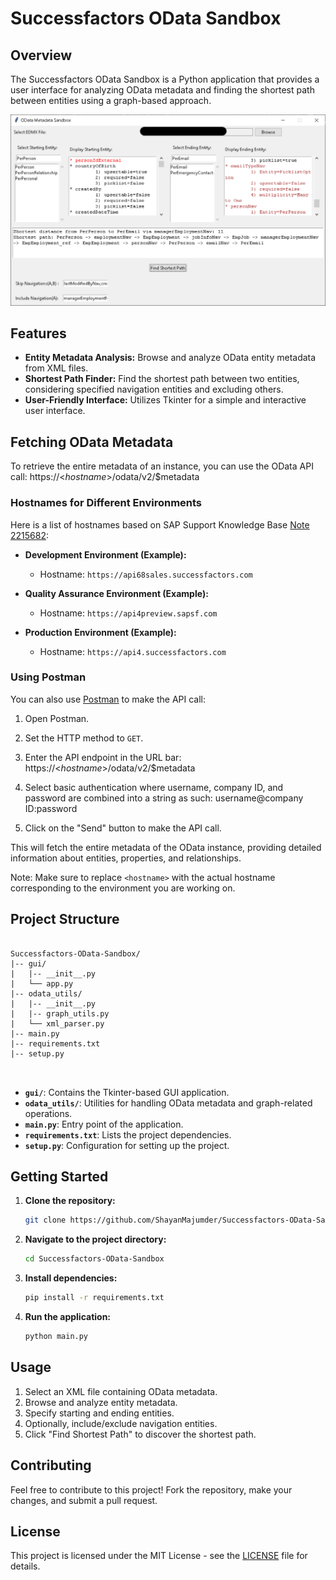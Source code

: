 # Successfactors OData Sandbox

## Overview

The Successfactors OData Sandbox is a Python application that provides a user interface for analyzing OData metadata and finding the shortest path between entities using a graph-based approach.

![Application Screenshot](Screenshot.png)


## Features

- **Entity Metadata Analysis:** Browse and analyze OData entity metadata from XML files.
- **Shortest Path Finder:** Find the shortest path between two entities, considering specified navigation entities and excluding others.
- **User-Friendly Interface:** Utilizes Tkinter for a simple and interactive user interface.

## Fetching OData Metadata

To retrieve the entire metadata of an instance, you can use the OData API call: https://<$hostname$>/odata/v2/$metadata

### Hostnames for Different Environments

Here is a list of hostnames based on SAP Support Knowledge Base [Note 2215682](https://userapps.support.sap.com/sap/support/knowledge/en/2215682):

- **Development Environment (Example):**
  - Hostname: `https://api68sales.successfactors.com`

- **Quality Assurance Environment (Example):**
  - Hostname: `https://api4preview.sapsf.com`

- **Production Environment (Example):**
  - Hostname: `https://api4.successfactors.com`

### Using Postman

You can also use [Postman](https://www.postman.com/) to make the API call:

1. Open Postman.

2. Set the HTTP method to `GET`.

3. Enter the API endpoint in the URL bar: https://<$hostname$>/odata/v2/$metadata

4. Select basic authentication where username, company ID, and password are combined into a string as such: username@company ID:password


5. Click on the "Send" button to make the API call.

This will fetch the entire metadata of the OData instance, providing detailed information about entities, properties, and relationships.

Note: Make sure to replace `<hostname>` with the actual hostname corresponding to the environment you are working on.




## Project Structure



<body>
    <pre>
        <code>
Successfactors-OData-Sandbox/
|-- gui/
|   |-- __init__.py
|   └── app.py
|-- odata_utils/
|   |-- __init__.py
|   |-- graph_utils.py
|   └── xml_parser.py
|-- main.py
|-- requirements.txt
|-- setup.py
        </code>
    </pre>
</body>


- **`gui/`**: Contains the Tkinter-based GUI application.
- **`odata_utils/`**: Utilities for handling OData metadata and graph-related operations.
- **`main.py`**: Entry point of the application.
- **`requirements.txt`**: Lists the project dependencies.
- **`setup.py`**: Configuration for setting up the project.

## Getting Started

1. **Clone the repository:**

    ```bash
    git clone https://github.com/ShayanMajumder/Successfactors-OData-Sandbox.git
    ```

2. **Navigate to the project directory:**

    ```bash
    cd Successfactors-OData-Sandbox
    ```

3. **Install dependencies:**

    ```bash
    pip install -r requirements.txt
    ```

4. **Run the application:**

    ```bash
    python main.py
    ```

## Usage

1. Select an XML file containing OData metadata.
2. Browse and analyze entity metadata.
3. Specify starting and ending entities.
4. Optionally, include/exclude navigation entities.
5. Click "Find Shortest Path" to discover the shortest path.

## Contributing

Feel free to contribute to this project! Fork the repository, make your changes, and submit a pull request.

## License

This project is licensed under the MIT License - see the [LICENSE](LICENSE) file for details.
